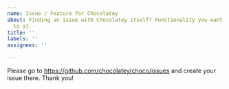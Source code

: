 ```yaml
---
name: Issue / Feature for Chocolatey
about: Finding an issue with Chocolatey itself? Functionality you want to see added
  to it.
title: ''
labels: ''
assignees: ''

---
```


Please go to https://github.com/chocolatey/choco/issues and create your issue there. Thank you!
